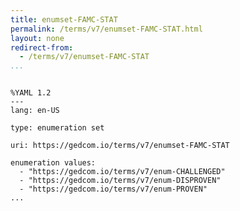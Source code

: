 ```yaml
---
title: enumset-FAMC-STAT
permalink: /terms/v7/enumset-FAMC-STAT.html
layout: none
redirect-from:
  - /terms/v7/enumset-FAMC-STAT
...
```


```

%YAML 1.2
---
lang: en-US

type: enumeration set

uri: https://gedcom.io/terms/v7/enumset-FAMC-STAT

enumeration values:
  - "https://gedcom.io/terms/v7/enum-CHALLENGED"
  - "https://gedcom.io/terms/v7/enum-DISPROVEN"
  - "https://gedcom.io/terms/v7/enum-PROVEN"
...

```
